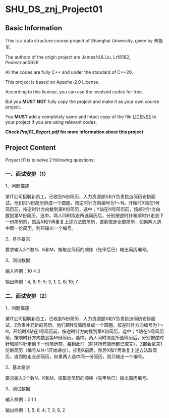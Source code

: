 # SHU_DS_znj_Project01

## Basic Information

This is a data structure course project of Shanghai University, given by 朱能军.

The authors of the origin project are JamesNULLiu, Lrf8182, Pedestrian0626

All the codes are fully C++ and under the standard of C++20.

This project is based on Apache-2.0 License.

According to this license, you can use the involved codes for free.

But you **MUST** **NOT** fully copy the project and make it as your own course project.

You **MUST** add a completely same and intact copy of the file [LICENSE](https://github.com/jamesnulliu/SHU_DS_znj_Project01/blob/main/LICENSE) to your project if you are using relevant codes.

**Check [*Proj01_Report.pdf*](https://github.com/jamesnulliu/SHU_DS_znj_Project01/blob/main/report/Proj01_Report.pdf) for more information about this project.**

## Project Content

Project 01 is to solve 2 following questions:

### 一、面试安排（1）

1、问题描述

某IT公司招聘新员工，已收到N份简历，人力资源部X和Y负责挑选简历安排面试。他们把N份简历排成一个圆圈，按逆时针方向编号为1～N。开始时X站在1号简历前，按逆时针方向数到第K份简历，选中；Y站在N号简历前，按顺时针方向数到第M份简历，选中。两人同时取走所选简历后，分别按逆时针和顺时针走到下一份简历前，然后X和Y再重复上述方法取简历，直到取走全部简历，如果两人选中同一份简历，则只输出一个编号。

2、基本要求

要求输入3个数N、K和M，按取走简历的顺序（先甲后已）输出简历编号。

3、测试数据

输入样例：10 4 3

输出样例：4, 8; 9, 5; 3, 1; 2, 6; 10; 7

### 二、面试安排（2）

1、问题描述

某IT公司招聘新员工，已收到N份简历，人力资源部X和Y负责挑选简历安排面试，Z负责补充新的简历。他们把N份简历排成一个圆圈，按逆时针方向编号为1～N。开始时X站在1号简历前，按逆时针方向数到第K份简历，选中；Y站在N号简历前，按顺时针方向数到第M份简历，选中。两人同时取走所选简历后，分别按逆时针和顺时针走到下一份简历前，每到此时（除非所有简历都已取完），Z都会拿来1份新简历（编号从N+1开始递加），插到X前面，然后X和Y再重复上述方法取简历，直到取走全部简历，如果两人选中同一份简历，则只输出一个编号。

 2、基本要求

 要求输入3个数N、K和M，按取走简历的顺序（先甲后已）输出简历编号。

3、测试数据

输入样例：5 1 1

输出样例：1, 5; 6, 4; 7, 3; 8, 2

